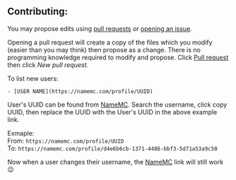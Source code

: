 ## Contributing:
You may propose edits using [pull requests](https://github.com/PendragonII/DHE-Enlistment/pulls) or [opening an issue](https://github.com/PendragonII/DHE-Enlistment/issues/new/choose). 

Opening a pull request will create a copy of the files which you modify (easier than you may think) then propose as a change. There is no programming knowledge required to modify and propose. Click [Pull request](https://github.com/PendragonII/DHE-Enlistment/pulls) then click *New pull request.*

To list new users:

`- [USER NAME](https://namemc.com/profile/UUID)`

User's UUID can be found from [NameMC](https://namemc.com/). Search the username, click copy UUID, then replace the UUID with the User's UUID in the above example link.

Exmaple:\
From: `https://namemc.com/profile/UUID`\
To: `https://namemc.com/profile/d4e6b6cb-1371-4486-bbf3-5d71a53a9c50`

Now when a user changes their username, the [NameMC](https://namemc.com/) link will still work :wink:
